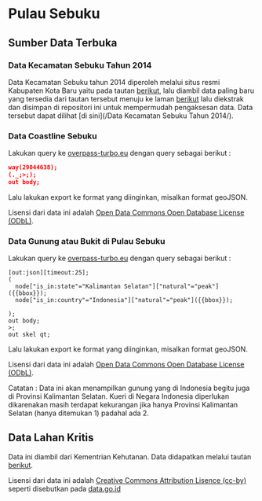 # Pulau Sebuku

## Sumber Data Terbuka

### Data Kecamatan Sebuku Tahun 2014

Data Kecamatan Sebuku tahun 2014 diperoleh melalui situs resmi Kabupaten Kota Baru yaitu pada tautan [berikut](http://www.bappeda-kotabaru.info/umum/29/), lalu diambil data paling baru yang tersedia dari tautan tersebut menuju ke laman [berikut](http://www.mediafire.com/download/k89zmocmeamc1xk/KCA2014-PSEBUKU.rar) lalu diekstrak dan disimpan di repositori ini untuk mempermudah pengaksesan data. Data tersebut dapat dilihat [di sini](/Data Kecamatan Sebuku Tahun 2014/).

### Data Coastline Sebuku

Lakukan query ke [overpass-turbo.eu](http://overpass-turbo.eu) dengan query sebagai berikut :

```json
way(29044638);
(._;>;);
out body;
```

Lalu lakukan export ke format yang diinginkan, misalkan format geoJSON.

Lisensi dari data ini adalah [Open Data Commons Open Database License (ODbL)](http://opendatacommons.org/licenses/odbl/).

### Data Gunung atau Bukit di Pulau Sebuku

Lakukan query ke [overpass-turbo.eu](http://overpass-turbo.eu) dengan query sebagai berikut :

```
[out:json][timeout:25];
(
  node["is_in:state"="Kalimantan Selatan"]["natural"="peak"]({{bbox}});
  node["is_in:country"="Indonesia"]["natural"="peak"]({{bbox}});
  
);
out body;
>;
out skel qt;
```

Lalu lakukan export ke format yang diinginkan, misalkan format geoJSON.

Lisensi dari data ini adalah [Open Data Commons Open Database License (ODbL)](http://opendatacommons.org/licenses/odbl/).

Catatan : Data ini akan menampilkan gunung yang di Indonesia begitu juga di Provinsi Kalimantan Selatan. Kueri di Negara Indonesia diperlukan dikarenakan masih terdapat kekurangan jika hanya Provinsi Kalimantan Selatan (hanya ditemukan 1) padahal ada 2.

## Data Lahan Kritis

Data ini diambil dari Kementrian Kehutanan. Data didapatkan melalui tautan [berikut](http://appgis.dephut.go.id/appgis/download.aspx).

Lisensi dari data ini adalah [Creative Commons Attribution Lisence (cc-by)](http://www.opendefinition.org/licenses/cc-by) seperti disebutkan pada [data.go.id](http://data.go.id/dataset/data-lahan-kritis-di-kalimantan/resource/24281d8c-3472-4c7c-99be-01fcc4666384)
